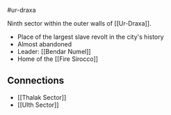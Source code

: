 #ur-draxa 

Ninth sector within the outer walls of [[Ur-Draxa]].

- Place of the largest slave revolt in the city's history
- Almost abandoned
- Leader: [[Bendar Numel]]
- Home of the [[Fire Sirocco]]

## Connections
- [[Thalak Sector]]
- [[Ulth Sector]]
